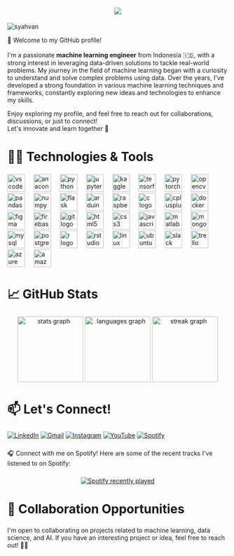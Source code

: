 <h1 align="center">
  <a href="https://git.io/typing-svg">
    <img src="https://readme-typing-svg.herokuapp.com/?lines=Hello,+There!+👋;I'm+Syahvan+Alviansyah...;Nice+to+meet+you!&center=true&size=30">
  </a>
</h1>

<p align="left"> <img src="https://komarev.com/ghpvc/?username=syahvan&label=Profile%20views&color=0e75b6&style=flat" alt="syahvan" /> </p>

<p align="left">🤖 Welcome to my GitHub profile!<br><br>I'm a passionate <strong>machine learning engineer</strong> from Indonesia 🇮🇩, with a strong interest in leveraging data-driven solutions to tackle real-world problems. My journey in the field of machine learning began with a curiosity to understand and solve complex problems using data. Over the years, I've developed a strong foundation in various machine learning techniques and frameworks, constantly exploring new ideas and technologies to enhance my skills.</p>

<p align="left">Enjoy exploring my profile, and feel free to reach out for collaborations, discussions, or just to connect! 
  <br>
  Let's innovate and learn together 🚀</p>

###

<h1 align="left">👨‍💻 Technologies & Tools</h1>

###

<div align="left">
  <img src="https://cdn.jsdelivr.net/gh/devicons/devicon/icons/vscode/vscode-original.svg" height="40" alt="vscode logo"  />
  <img width="12" />
  <img src="https://cdn.jsdelivr.net/gh/devicons/devicon/icons/anaconda/anaconda-original.svg" height="40" alt="anaconda logo"  />
  <img width="12" />
  <img src="https://cdn.jsdelivr.net/gh/devicons/devicon/icons/python/python-original.svg" height="40" alt="python logo"  />
  <img width="12" />
  <img src="https://cdn.jsdelivr.net/gh/devicons/devicon/icons/jupyter/jupyter-original.svg" height="40" alt="jupyter logo"  />
  <img width="12" />
  <img src="https://cdn.jsdelivr.net/gh/devicons/devicon/icons/kaggle/kaggle-original.svg" height="40" alt="kaggle logo"  />
  <img width="12" />
  <img src="https://cdn.jsdelivr.net/gh/devicons/devicon/icons/tensorflow/tensorflow-original.svg" height="40" alt="tensorflow logo"  />
  <img width="12" />
  <img src="https://cdn.jsdelivr.net/gh/devicons/devicon/icons/pytorch/pytorch-original.svg" height="40" alt="pytorch logo"  />
  <img width="12" />
  <img src="https://cdn.jsdelivr.net/gh/devicons/devicon/icons/opencv/opencv-original.svg" height="40" alt="opencv logo"  />
  <img width="12" />
  <img src="https://cdn.jsdelivr.net/gh/devicons/devicon/icons/pandas/pandas-original.svg" height="40" alt="pandas logo"  />
  <img width="12" />
  <img src="https://cdn.jsdelivr.net/gh/devicons/devicon/icons/numpy/numpy-original.svg" height="40" alt="numpy logo"  />
  <img width="12" />
  <img src="https://cdn.jsdelivr.net/gh/devicons/devicon/icons/flask/flask-original.svg" height="40" alt="flask logo"  />
  <img width="12" />
  <img src="https://cdn.jsdelivr.net/gh/devicons/devicon/icons/arduino/arduino-original.svg" height="40" alt="arduino logo"  />
  <img width="12" />
  <img src="https://cdn.jsdelivr.net/gh/devicons/devicon/icons/raspberrypi/raspberrypi-original.svg" height="40" alt="raspberrypi logo"  />
  <img width="12" />
  <img src="https://cdn.jsdelivr.net/gh/devicons/devicon/icons/c/c-original.svg" height="40" alt="c logo"  />
  <img width="12" />
  <img src="https://cdn.jsdelivr.net/gh/devicons/devicon/icons/cplusplus/cplusplus-original.svg" height="40" alt="cplusplus logo"  />
  <img width="12" />
  <img src="https://cdn.jsdelivr.net/gh/devicons/devicon/icons/docker/docker-original.svg" height="40" alt="docker logo"  />
  <img width="12" />
  <img src="https://cdn.jsdelivr.net/gh/devicons/devicon/icons/figma/figma-original.svg" height="40" alt="figma logo"  />
  <img width="12" />
  <img src="https://cdn.jsdelivr.net/gh/devicons/devicon/icons/firebase/firebase-plain.svg" height="40" alt="firebase logo"  />
  <img width="12" />
  <img src="https://cdn.jsdelivr.net/gh/devicons/devicon/icons/git/git-original.svg" height="40" alt="git logo"  />
  <img width="12" />
  <img src="https://cdn.jsdelivr.net/gh/devicons/devicon/icons/html5/html5-original.svg" height="40" alt="html5 logo"  />
  <img width="12" />
  <img src="https://cdn.jsdelivr.net/gh/devicons/devicon/icons/css3/css3-original.svg" height="40" alt="css3 logo"  />
  <img width="12" />
  <img src="https://cdn.jsdelivr.net/gh/devicons/devicon/icons/javascript/javascript-original.svg" height="40" alt="javascript logo"  />
  <img width="12" />
  <img src="https://cdn.jsdelivr.net/gh/devicons/devicon/icons/matlab/matlab-original.svg" height="40" alt="matlab logo"  />
  <img width="12" />
  <img src="https://cdn.jsdelivr.net/gh/devicons/devicon/icons/mongodb/mongodb-original.svg" height="40" alt="mongodb logo"  />
  <img width="12" />
  <img src="https://cdn.jsdelivr.net/gh/devicons/devicon/icons/mysql/mysql-original.svg" height="40" alt="mysql logo"  />
  <img width="12" />
  <img src="https://cdn.jsdelivr.net/gh/devicons/devicon/icons/postgresql/postgresql-original.svg" height="40" alt="postgresql logo"  />
  <img width="12" />
  <img src="https://cdn.jsdelivr.net/gh/devicons/devicon/icons/r/r-original.svg" height="40" alt="r logo"  />
  <img width="12" />
  <img src="https://cdn.jsdelivr.net/gh/devicons/devicon/icons/rstudio/rstudio-original.svg" height="40" alt="rstudio logo"  />
  <img width="12" />
  <img src="https://cdn.jsdelivr.net/gh/devicons/devicon/icons/linux/linux-original.svg" height="40" alt="linux logo"  />
  <img width="12" />
  <img src="https://cdn.jsdelivr.net/gh/devicons/devicon/icons/ubuntu/ubuntu-plain.svg" height="40" alt="ubuntu logo"  />
  <img width="12" />
  <img src="https://cdn.jsdelivr.net/gh/devicons/devicon/icons/slack/slack-original.svg" height="40" alt="slack logo"  />
  <img width="12" />
  <img src="https://cdn.jsdelivr.net/gh/devicons/devicon/icons/trello/trello-plain.svg" height="40" alt="trello logo"  />
  <img width="12" />
  <img src="https://cdn.jsdelivr.net/gh/devicons/devicon/icons/azure/azure-original.svg" height="40" alt="azure logo"  />
  <img width="12" />
  <img src="https://cdn.jsdelivr.net/gh/devicons/devicon/icons/amazonwebservices/amazonwebservices-original-wordmark.svg" height="40" alt="amazonwebservices logo"  />
</div>

###

<h1 align="left">📈 GitHub Stats</h1>

###

<div align="center">
  <img src="https://github-readme-stats.vercel.app/api?username=syahvan&hide_title=false&hide_rank=true&show_icons=true&include_all_commits=true&count_private=true&disable_animations=false&theme=dark&locale=en&hide_border=false&order=1&custom_title=Syahvan's%20Github%20Stats" height="150" alt="stats graph"  />
  <img src="https://github-readme-stats.vercel.app/api/top-langs?username=syahvan&locale=en&hide_title=false&layout=compact&card_width=320&langs_count=6&theme=dark&hide_border=false&order=2" height="150" alt="languages graph"  />
  <img src="https://streak-stats.demolab.com?user=syahvan&locale=en&mode=daily&theme=dark&hide_border=false&border_radius=5&date_format=j%20M%5B%20Y%5D&order=3" height="150" alt="streak graph"  />
</div>

###

<h1 align="left">📫 Let's Connect!</h1>

###

[![LinkedIn](https://img.shields.io/badge/LinkedIn-%230077B5.svg?logo=linkedin&logoColor=white)](https://linkedin.com/in/syahvanalviansyah) 
[![Gmail](https://img.shields.io/badge/Gmail-%23EA4335.svg?logo=gmail&logoColor=white)](mailto:syahvanalviansyah91@gmail.com)
[![Instagram](https://img.shields.io/badge/Instagram-%23E4405F.svg?logo=Instagram&logoColor=white)](https://instagram.com/syahvan_)
[![YouTube](https://img.shields.io/badge/Youtube-%23CD201F.svg?logo=youtube&logoColor=white)]([https://www.youtube.com/user/YourUsername](https://www.youtube.com/@syahvan_))
[![Spotify](https://img.shields.io/badge/Spotify-%231ED760.svg?logo=spotify&logoColor=white)](https://open.spotify.com/user/ljg174tbgvcz5giuvfwcv1kh0) 

###

<p align="left">🎧 Connect with me on Spotify! Here are some of the recent tracks I've listened to on Spotify:</p>

###

<div align="center">
  <a href="https://open.spotify.com/user/ljg174tbgvcz5giuvfwcv1kh0">
    <img src="https://spotify-recently-played-readme.vercel.app/api?user=ljg174tbgvcz5giuvfwcv1kh0&width=700" alt="Spotify recently played"  />
  </a>
</div>

###

<h1 align="left">🤝 Collaboration Opportunities</h1>

###

<p align="left">I'm open to collaborating on projects related to machine learning, data science, and AI. If you have an interesting project or idea, feel free to reach out! 🙌🏻</p>

###
